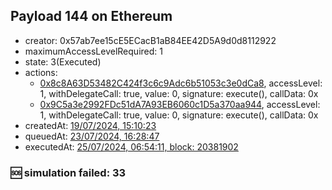 ## Payload 144 on Ethereum

- creator: 0x57ab7ee15cE5ECacB1aB84EE42D5A9d0d8112922
- maximumAccessLevelRequired: 1
- state: 3(Executed)
- actions:
  - [0x8c8A63D53482C424f3c6c9Adc6b51053c3e0dCa8](https://etherscan.io/tx/0x8c8A63D53482C424f3c6c9Adc6b51053c3e0dCa8), accessLevel: 1, withDelegateCall: true, value: 0, signature: execute(), callData: 0x
  - [0x9C5a3e2992FDc51dA7A93EB6060c1D5a370aa944](https://etherscan.io/tx/0x9C5a3e2992FDc51dA7A93EB6060c1D5a370aa944), accessLevel: 1, withDelegateCall: true, value: 0, signature: execute(), callData: 0x
- createdAt: [19/07/2024, 15:10:23](https://etherscan.io/tx/0xa0befbb2f90b753da5cada26273fd8e0e7487104106c680a57e1ae0159a1523d)
- queuedAt: [23/07/2024, 16:28:47](https://etherscan.io/tx/0x87a2135adf7d5ecbff31b21a82c467de9ee62934c22b3af112e1ee5af052103a)
- executedAt: [25/07/2024, 06:54:11, block: 20381902](https://etherscan.io/tx/0xffe962ae19bfc45667926d7c742972d5043a34defb5e4dab56c31faeadfbdc83)

### :sos: simulation failed: 33
